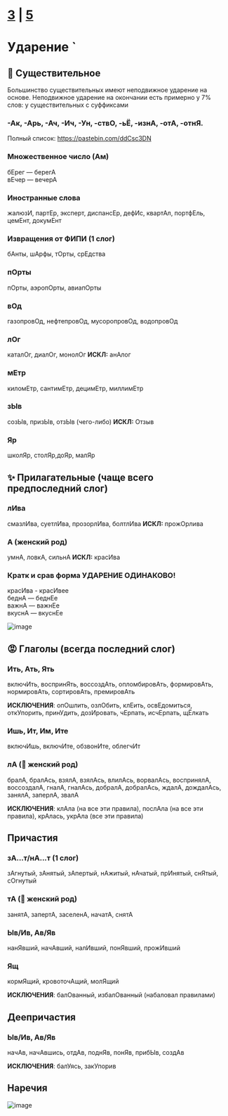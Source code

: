 # [3](https://github.com/sch1432/sch1432/blob/main/rus/ege/3.md) | [5](https://github.com/sch1432/sch1432/blob/main/rus/ege/5.md)

# Ударение `
## 🐶 Существительное
Большинство существительных имеют неподвижное ударение на основе. Неподвижное ударение на окончании есть примерно у 7% слов: у существительных с суффиксами
### -Ак, -Арь, -Ач, -Ич, -Ун, -ствО, -ьЁ, -изнА, -отА, -отнЯ. 

Полный список: https://pastebin.com/ddCsc3DN

### Множественное число (Ам)
бЕрег — берегА
<br>
вЕчер — вечерА
### Иностранные слова
жалюзИ, партЕр, эксперт, диспансЕр, дефИс, квартАл, портфЕль, цемЕнт, докумЕнт
### Извращения от ФИПИ (1 слог)
бАнты, шАрфы, тОрты, срЕдства
### пОрты 
пОрты, аэропОрты, авиапОрты
### вОд 
газопровОд, нефтепровОд, мусоропровОд, водопровОд
### лОг 
каталОг, диалОг, монолОг **ИСКЛ:** анАлог
### мЕтр
киломЕтр, сантимЕтр, децимЕтр, миллимЕтр
### зЫв
созЫв, призЫв, отзЫв (чего-либо) **ИСКЛ:** Отзыв
### Яр
школЯр, столЯр,доЯр, малЯр

## ✨ Прилагательные (чаще всего предпоследний слог)
### лИва
смазлИва, суетлИва, прозорлИва, болтлИва **ИСКЛ:** прожОрлива
### А (женский род)
умнА, ловкА, сильнА **ИСКЛ:** красИва 
### Кратк и срав форма УДАРЕНИЕ ОДИНАКОВО!
красИва - красИвее
<br>
беднА — беднЕе
<br>
важнА — важнЕе
<br>
вкуснА — вкуснЕе

![image](https://user-images.githubusercontent.com/70198995/163811610-09355249-6ffb-4447-8f46-47450074cc7b.png)

## 😡 Глаголы (всегда последний слог)
### Ить, Ать, Ять
включИть, воспринЯть, воссоздАть, опломбировАть, формировАть, нормировАть, сортировАть, премировАть

**ИСКЛЮЧЕНИЯ**: опОшлить, озлОбить, клЕить, освЕдомиться, откУпорить, принУдить, дозИровать, чЕрпать, исчЕрпать, щЁлкать

### Ишь, Ит, Им, Ите
включИшь, включИте, обзвонИте, облегчИт
### лА (👧 женский род)
бралА, бралАсь, взялА, взялАсь, влилАсь, ворвалАсь, воспринялА, воссоздалА, гналА, гналАсь, добралА, добралАсь, ждалА, дождалАсь, занялА, заперлА, звалА

**ИСКЛЮЧЕНИЯ**: клАла (на все эти правила), послАла (на все эти правила), крАлась, укрАла (все эти правила)

## Причастия
### зА...т/нА...т (1 слог)
зАгнутый, зАнятый, зАпертый, нАжитый, нАчатый, прИнятый, снЯтый, сОгнутый
### тА (👧 женский род)
занятА, запертА, заселенА, начатА, снятА
### Ыв/Ив, Ав/Яв
нанЯвший, начАвший, налИвший, понЯвший, прожИвший
### Ящ
кормЯщий, кровоточАщий, молЯщий

**ИСКЛЮЧЕНИЯ**: балОванный, избалОванный (набаловал правилами)

## Деепричастия
### Ыв/Ив, Ав/Яв
начАв, начАвшись, отдАв, поднЯв, понЯв, прибЫв, создАв

**ИСКЛЮЧЕНИЯ**: балУясь, закУпорив

## Наречия
![image](https://user-images.githubusercontent.com/70198995/163816572-cb41e66d-d790-4bab-9790-ade7643d8acb.png)
